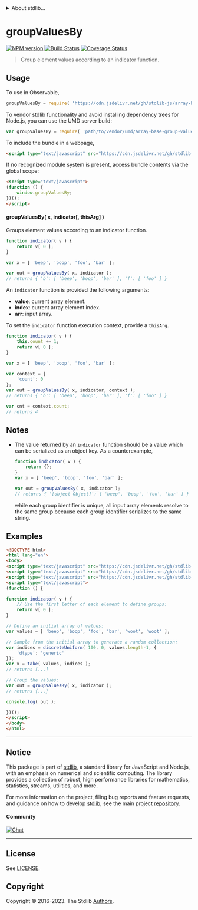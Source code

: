 <!--

@license Apache-2.0

Copyright (c) 2023 The Stdlib Authors.

Licensed under the Apache License, Version 2.0 (the "License");
you may not use this file except in compliance with the License.
You may obtain a copy of the License at

   http://www.apache.org/licenses/LICENSE-2.0

Unless required by applicable law or agreed to in writing, software
distributed under the License is distributed on an "AS IS" BASIS,
WITHOUT WARRANTIES OR CONDITIONS OF ANY KIND, either express or implied.
See the License for the specific language governing permissions and
limitations under the License.

-->


<details>
  <summary>
    About stdlib...
  </summary>
  <p>We believe in a future in which the web is a preferred environment for numerical computation. To help realize this future, we've built stdlib. stdlib is a standard library, with an emphasis on numerical and scientific computation, written in JavaScript (and C) for execution in browsers and in Node.js.</p>
  <p>The library is fully decomposable, being architected in such a way that you can swap out and mix and match APIs and functionality to cater to your exact preferences and use cases.</p>
  <p>When you use stdlib, you can be absolutely certain that you are using the most thorough, rigorous, well-written, studied, documented, tested, measured, and high-quality code out there.</p>
  <p>To join us in bringing numerical computing to the web, get started by checking us out on <a href="https://github.com/stdlib-js/stdlib">GitHub</a>, and please consider <a href="https://opencollective.com/stdlib">financially supporting stdlib</a>. We greatly appreciate your continued support!</p>
</details>

# groupValuesBy

[![NPM version][npm-image]][npm-url] [![Build Status][test-image]][test-url] [![Coverage Status][coverage-image]][coverage-url] <!-- [![dependencies][dependencies-image]][dependencies-url] -->

> Group element values according to an indicator function.

<!-- Section to include introductory text. Make sure to keep an empty line after the intro `section` element and another before the `/section` close. -->

<section class="intro">

</section>

<!-- /.intro -->

<!-- Package usage documentation. -->



<section class="usage">

## Usage

To use in Observable,

```javascript
groupValuesBy = require( 'https://cdn.jsdelivr.net/gh/stdlib-js/array-base-group-values-by@umd/browser.js' )
```

To vendor stdlib functionality and avoid installing dependency trees for Node.js, you can use the UMD server build:

```javascript
var groupValuesBy = require( 'path/to/vendor/umd/array-base-group-values-by/index.js' )
```

To include the bundle in a webpage,

```html
<script type="text/javascript" src="https://cdn.jsdelivr.net/gh/stdlib-js/array-base-group-values-by@umd/browser.js"></script>
```

If no recognized module system is present, access bundle contents via the global scope:

```html
<script type="text/javascript">
(function () {
    window.groupValuesBy;
})();
</script>
```

#### groupValuesBy( x, indicator\[, thisArg] )

Groups element values according to an indicator function.

```javascript
function indicator( v ) {
    return v[ 0 ];
}

var x = [ 'beep', 'boop', 'foo', 'bar' ];

var out = groupValuesBy( x, indicator );
// returns { 'b': [ 'beep', 'boop', 'bar' ], 'f': [ 'foo' ] }
```

An `indicator` function is provided the following arguments:

-   **value**: current array element.
-   **index**: current array element index.
-   **arr**: input array.

To set the `indicator` function execution context, provide a `thisArg`.

```javascript
function indicator( v ) {
    this.count += 1;
    return v[ 0 ];
}

var x = [ 'beep', 'boop', 'foo', 'bar' ];

var context = {
    'count': 0
};
var out = groupValuesBy( x, indicator, context );
// returns { 'b': [ 'beep', 'boop', 'bar' ], 'f': [ 'foo' ] }

var cnt = context.count;
// returns 4
```

</section>

<!-- /.usage -->

<!-- Package usage notes. Make sure to keep an empty line after the `section` element and another before the `/section` close. -->

<section class="notes">

## Notes

-   The value returned by an `indicator` function should be a value which can be serialized as an object key. As a counterexample,

    ```javascript
    function indicator( v ) {
        return {};
    }
    var x = [ 'beep', 'boop', 'foo', 'bar' ];

    var out = groupValuesBy( x, indicator );
    // returns { '[object Object]': [ 'beep', 'boop', 'foo', 'bar' ] }
    ```

    while each group identifier is unique, all input array elements resolve to the same group because each group identifier serializes to the same string.

</section>

<!-- /.notes -->

<!-- Package usage examples. -->

<section class="examples">

## Examples

<!-- eslint no-undef: "error" -->

```html
<!DOCTYPE html>
<html lang="en">
<body>
<script type="text/javascript" src="https://cdn.jsdelivr.net/gh/stdlib-js/random-array-discrete-uniform@umd/browser.js"></script>
<script type="text/javascript" src="https://cdn.jsdelivr.net/gh/stdlib-js/array-base-take@umd/browser.js"></script>
<script type="text/javascript" src="https://cdn.jsdelivr.net/gh/stdlib-js/array-base-group-values-by@umd/browser.js"></script>
<script type="text/javascript">
(function () {

function indicator( v ) {
    // Use the first letter of each element to define groups:
    return v[ 0 ];
}

// Define an initial array of values:
var values = [ 'beep', 'boop', 'foo', 'bar', 'woot', 'woot' ];

// Sample from the initial array to generate a random collection:
var indices = discreteUniform( 100, 0, values.length-1, {
    'dtype': 'generic'
});
var x = take( values, indices );
// returns [...]

// Group the values:
var out = groupValuesBy( x, indicator );
// returns {...}

console.log( out );

})();
</script>
</body>
</html>
```

</section>

<!-- /.examples -->

<!-- Section to include cited references. If references are included, add a horizontal rule *before* the section. Make sure to keep an empty line after the `section` element and another before the `/section` close. -->

<section class="references">

</section>

<!-- /.references -->

<!-- Section for related `stdlib` packages. Do not manually edit this section, as it is automatically populated. -->

<section class="related">

</section>

<!-- /.related -->

<!-- Section for all links. Make sure to keep an empty line after the `section` element and another before the `/section` close. -->


<section class="main-repo" >

* * *

## Notice

This package is part of [stdlib][stdlib], a standard library for JavaScript and Node.js, with an emphasis on numerical and scientific computing. The library provides a collection of robust, high performance libraries for mathematics, statistics, streams, utilities, and more.

For more information on the project, filing bug reports and feature requests, and guidance on how to develop [stdlib][stdlib], see the main project [repository][stdlib].

#### Community

[![Chat][chat-image]][chat-url]

---

## License

See [LICENSE][stdlib-license].


## Copyright

Copyright &copy; 2016-2023. The Stdlib [Authors][stdlib-authors].

</section>

<!-- /.stdlib -->

<!-- Section for all links. Make sure to keep an empty line after the `section` element and another before the `/section` close. -->

<section class="links">

[npm-image]: http://img.shields.io/npm/v/@stdlib/array-base-group-values-by.svg
[npm-url]: https://npmjs.org/package/@stdlib/array-base-group-values-by

[test-image]: https://github.com/stdlib-js/array-base-group-values-by/actions/workflows/test.yml/badge.svg?branch=main
[test-url]: https://github.com/stdlib-js/array-base-group-values-by/actions/workflows/test.yml?query=branch:main

[coverage-image]: https://img.shields.io/codecov/c/github/stdlib-js/array-base-group-values-by/main.svg
[coverage-url]: https://codecov.io/github/stdlib-js/array-base-group-values-by?branch=main

<!--

[dependencies-image]: https://img.shields.io/david/stdlib-js/array-base-group-values-by.svg
[dependencies-url]: https://david-dm.org/stdlib-js/array-base-group-values-by/main

-->

[chat-image]: https://img.shields.io/gitter/room/stdlib-js/stdlib.svg
[chat-url]: https://app.gitter.im/#/room/#stdlib-js_stdlib:gitter.im

[stdlib]: https://github.com/stdlib-js/stdlib

[stdlib-authors]: https://github.com/stdlib-js/stdlib/graphs/contributors

[umd]: https://github.com/umdjs/umd
[es-module]: https://developer.mozilla.org/en-US/docs/Web/JavaScript/Guide/Modules

[deno-url]: https://github.com/stdlib-js/array-base-group-values-by/tree/deno
[umd-url]: https://github.com/stdlib-js/array-base-group-values-by/tree/umd
[esm-url]: https://github.com/stdlib-js/array-base-group-values-by/tree/esm
[branches-url]: https://github.com/stdlib-js/array-base-group-values-by/blob/main/branches.md

[stdlib-license]: https://raw.githubusercontent.com/stdlib-js/array-base-group-values-by/main/LICENSE

</section>

<!-- /.links -->
